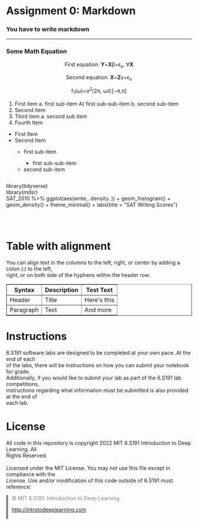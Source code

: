 <h1>Assignment 0: Markdown</h1>
<h3>You have to write markdown</h2><hr>

<h3>Some Math Equation</h3>
<div align = "center">
     <p>First equation: <b>Y</b>=<b>X</b>β+ϵ<sub>y</sub>, ∀<b>X</b></p>
     <p>Second equation: <b>X</b>=<b>Z</b>γ+ε<sub>x</sub></p>
     <p>f<sub>1</sub>(ω)=σ<sup>2</sup>/2π, ω∈[−π,π]</p>
</div>
<ol type="1">
    <li>First item a. first sub-item A) first sub-sub-item b. second sub-item</li>
    <li>Second item</li>
    <li>Third item a. second sub item</li>
    <li>Fourth Item</li>
</ol>
<ul>
    <li>First Item</li>
    <li>Second Item</li>
    <ul>
        <li>first sub-item</li>
        <ul>
            <li>first sub-sub-item</li>
        </ul>
        <li>second sub-item</li>
    </ul>
</ul>
<img src="https://camo.githubusercontent.com/e6947af48fb1f3bb4f8238ee96f307dc6ddc9c9640c373484badd0cd42a3a25d/68747470733a2f2f69636f6e732e69636f6e617263686976652e636f6d2f69636f6e732f69636f6e6b612f6d656f772f3235362f6361742d636167652d69636f6e2e706e67" alt="">
<p>
    library(tidyverse)<br>
    library(mdsr)<br>
    SAT_2010 %>% ggplot(aes(write,..density..)) + geom_histogram() +<br>
    geom_density() + theme_minimal() + labs(title = "SAT Writing Scores")
</p>
<br>
<br>
<h1>Table with alignment</h1>

<p>You can align text in the columns to the left, right, or center by adding a colon (:) to the left,<br>
right, or on both side of the hyphens within the header row.</p>
    <table border="1">
        <tr>
            <th><b>Syntax</b></th>
            <th><b>Description</b></th>
            <th><b>Test Text</b></th>    
        </tr>
        <tr>
            <td>Header</td>
            <td>Title</td>
            <td>Here's this</td>
        </tr>
        <tr>
            <td>Paragraph</td>
            <td>Text</td>
            <td>And more</td>
        </tr>
    </table>
<h1>Instructions</h1>

<p>6.S191 software labs are designed to be completed at your own pace. At the end of each<br>
of the labs, there will be instructions on how you can submit your notebook for grade.<br>
Additionally, if you would like to submit your lab as part of the 6.S191 lab competitions,<br>
instructions regarding what information must be submitted is also provided at the end of<br>
each lab.</p>

<h1>License</h1>

<p>All code in this repository is copyright 2022 MIT 6.S191 Introduction to Deep Learning. All<br>
Rights Reserved.<br>
<br>
Licensed under the MIT License. You may not use this file except in compliance with the<br>
License. Use and/or modification of this code outside of 6.S191 must reference:</p>
<div style="border-left: 5px solid gray;height: 65px;">
    <div style="padding-left: 10px;"><p style="color:gray">© MIT 6.S191: Introduction to Deep Learning</p>
    <a href="http://introtodeeplearning.com">http://introtodeeplearning.com</a>
    </div></div>

